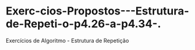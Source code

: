 # Exerc-cios-Propostos---Estrutura-de-Repeti-o-p4.26-a-p4.34-.
Exercícios de Algoritmo - Estrutura de Repetição
